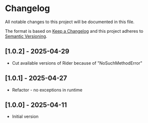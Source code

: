 # Changelog
All notable changes to this project will be documented in this file.

The format is based on [Keep a Changelog](http://keepachangelog.com/en/1.0.0/)
and this project adheres to [Semantic Versioning](http://semver.org/spec/v2.0.0.html).


## [1.0.2] - 2025-04-29
- Cut available versions of Rider because of "NoSuchMethodError"
## [1.0.1] - 2025-04-27
- Refactor - no exceptions in runtime
## [1.0.0] - 2025-04-11
- Initial version 
